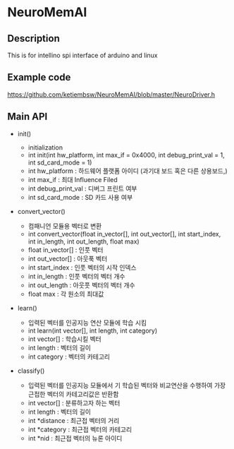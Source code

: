 # NeuroMemAI

## Description
This is for intellino spi interface of arduino and linux

## Example code
https://github.com/ketiembsw/NeuroMemAI/blob/master/NeuroDriver.h

## Main API

 - init()
     - initialization
     - int init(int hw_platform, int max_if = 0x4000, int debug_print_val = 1, int sd_card_mode = 1)
     - int hw_platform : 하드웨어 플랫폼 아이디 (과기대 보드 혹은 다른 상용보드,)
     - int max_if : 최대 Influence Filed 
     - int debug_print_val : 디버그 프린트 여부
     - int sd_card_mode : SD 카드 사용 여부
  - convert_vector()
     - 컴패니언 모듈용 벡터로 변환
     - int convert_vector(float in_vector[], int out_vector[], int start_index, int in_length, int out_length, float max)
     - float in_vector[] : 인풋 벡터
     - int out_vector[] : 아웃푹 벡터
     - int start_index : 인풋 벡터의 시작 인덱스
     - int in_length : 인풋 벡터의 벡터 개수
     - int out_length : 아웃풋 벡터의 벡터 개수
     - float max : 각 원소의 최대값
   - learn()
     - 입력된 벡터를 인공지능 연산 모듈에 학습 시킴
     - int learn(int vector[], int length, int category)
     - int vector[] : 학습시킬 벡터
     - int length : 벡터의 길이
     - int category : 벡터의 카테고리
     
   - classify()
     - 입력된 벡터를 인공지능 모듈에서 기 학습된 벡터와 비교연산을 수행하여 가장 근접한 벡터의 카테고리값은 반환함
     - int vector[] : 분류하고자 하는 벡터
     - int length : 벡터의 길이
     - int *distance : 최근접 벡터의 거리
     - int *category : 최근접 벡터의 카테고리
     - int *nid : 최근접 벡터의 뉴론 아이디
